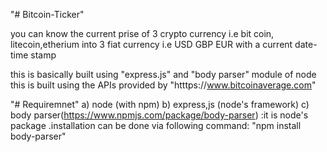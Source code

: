 "# Bitcoin-Ticker" 

you can know the current prise of 3 crypto currency i.e bit coin, litecoin,etherium into 3 fiat currency i.e USD GBP EUR with a current date-time stamp


this is basically built using "express.js" and "body parser" module of node
this is built  using the  APIs provided by "htttps://www.bitcoinaverage.com"

"# Requiremnet"
a) node (with npm)
b) express,js (node's framework)
c) body parser(https://www.npmjs.com/package/body-parser) :it is node's package .installation  can be done via following command:
 "npm install body-parser"
